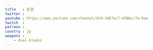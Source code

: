 ```yaml
---
title   : 紅音
twitter : 
youtube : https://www.youtube.com/channel/UCH-tNE7wcT-UFB6Lr7w-Raw
twitch  : 
patreon : 
country : jp
weapons :
    - dual-blades
---
```


